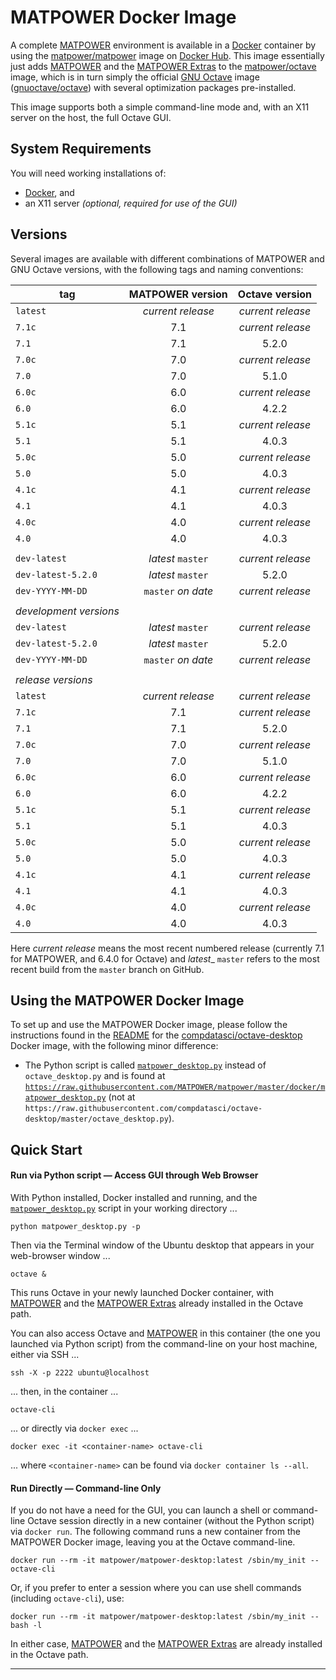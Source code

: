 MATPOWER Docker Image
=====================

A complete [MATPOWER][0] environment is available in a [Docker][1]
container by using the [matpower/matpower][2] image on [Docker Hub][3].
This image essentially just adds [MATPOWER][4] and the [MATPOWER
Extras][5] to the [matpower/octave][6] image, which is in turn simply
the official [GNU Octave][8] image ([gnuoctave/octave][7]) with several
optimization packages pre-installed.

This image supports both a simple command-line mode and, with an X11
server on the host, the full Octave GUI.


System Requirements
-------------------

You will need working installations of:
- [Docker][9], and
- an X11 server _(optional, required for use of the GUI)_


Versions
--------

Several images are available with different combinations of MATPOWER and
GNU Octave versions, with the following tags and naming conventions:

|       tag          |  MATPOWER version  |  Octave version   |
| ------------------ | :----------------: | :---------------: |
| `latest`           | _current release_  | _current release_ |
| `7.1c`             |        7.1         | _current release_ |
| `7.1`              |        7.1         |       5.2.0       |
| `7.0c`             |        7.0         | _current release_ |
| `7.0`              |        7.0         |       5.1.0       |
| `6.0c`             |        6.0         | _current release_ |
| `6.0`              |        6.0         |       4.2.2       |
| `5.1c`             |        5.1         | _current release_ |
| `5.1`              |        5.1         |       4.0.3       |
| `5.0c`             |        5.0         | _current release_ |
| `5.0`              |        5.0         |       4.0.3       |
| `4.1c`             |        4.1         | _current release_ |
| `4.1`              |        4.1         |       4.0.3       |
| `4.0c`             |        4.0         | _current release_ |
| `4.0`              |        4.0         |       4.0.3       |
|                    |                    |                   |
| `dev-latest`       | _latest_ `master`  | _current release_ |
| `dev-latest-5.2.0` | _latest_ `master`  |       5.2.0       |
| `dev-YYYY-MM-DD`   | `master` _on date_ | _current release_ |
|                    |                    |                   |
| _development versions_ |                |                   |
| `dev-latest`       | _latest_ `master`  | _current release_ |
| `dev-latest-5.2.0` | _latest_ `master`  |       5.2.0       |
| `dev-YYYY-MM-DD`   | `master` _on date_ | _current release_ |
|                    |                    |                   |
| _release versions_ |                    |                   |
| `latest`           | _current release_  | _current release_ |
| `7.1c`             |        7.1         | _current release_ |
| `7.1`              |        7.1         |       5.2.0       |
| `7.0c`             |        7.0         | _current release_ |
| `7.0`              |        7.0         |       5.1.0       |
| `6.0c`             |        6.0         | _current release_ |
| `6.0`              |        6.0         |       4.2.2       |
| `5.1c`             |        5.1         | _current release_ |
| `5.1`              |        5.1         |       4.0.3       |
| `5.0c`             |        5.0         | _current release_ |
| `5.0`              |        5.0         |       4.0.3       |
| `4.1c`             |        4.1         | _current release_ |
| `4.1`              |        4.1         |       4.0.3       |
| `4.0c`             |        4.0         | _current release_ |
| `4.0`              |        4.0         |       4.0.3       |

Here _current release_ means the most recent numbered release (currently
7.1 for MATPOWER, and 6.4.0 for Octave) and _latest__ `master` refers to
the most recent build from the `master` branch on GitHub.


Using the MATPOWER Docker Image
-------------------------------

To set up and use the MATPOWER Docker image, please follow the instructions
found in the [README][11] for the [compdatasci/octave-desktop][6] Docker image,
with the following minor difference:

- The Python script is called [`matpower_desktop.py`][12] instead of
  `octave_desktop.py` and is found at
  [`https://raw.githubusercontent.com/MATPOWER/matpower/master/docker/matpower_desktop.py`][12]
  (not at `https://raw.githubusercontent.com/compdatasci/octave-desktop/master/octave_desktop.py`).


Quick Start
-----------

#### Run via Python script — Access GUI through Web Browser
With Python installed, Docker installed and running, and the
[`matpower_desktop.py`][12] script in your working directory ...
```
python matpower_desktop.py -p
```

Then via the Terminal window of the Ubuntu desktop that appears in your
web-browser window ...
```
octave &
```

This runs Octave in your newly launched Docker container, with [MATPOWER][4]
and the [MATPOWER Extras][5] already installed in the Octave path.

You can also access Octave and [MATPOWER][4] in this container (the one
you launched via Python script) from the command-line on your host machine,
either via SSH ...
```
ssh -X -p 2222 ubuntu@localhost
```
... then, in the container ...
```
octave-cli
```

... or directly via `docker exec` ...
```
docker exec -it <container-name> octave-cli
```
... where `<container-name>` can be found via `docker container ls --all`.


#### Run Directly — Command-line Only

If you do not have a need for the GUI, you can launch a shell or command-line
Octave session directly in a new container (without the Python script) via
`docker run`. The following command runs a new container from the MATPOWER
Docker image, leaving you at the Octave command-line.
```
docker run --rm -it matpower/matpower-desktop:latest /sbin/my_init -- octave-cli
```
Or, if you prefer to enter a session where you can use shell commands
(including `octave-cli`), use:
```
docker run --rm -it matpower/matpower-desktop:latest /sbin/my_init -- bash -l
```
In either case, [MATPOWER][4] and the [MATPOWER Extras][5] are already
installed in the Octave path.

---

[0]: https://matpower.org
[1]: https://www.docker.com
[2]: https://hub.docker.com/r/matpower/matpower
[3]: https://hub.docker.com/
[4]: https://github.com/MATPOWER/matpower
[5]: https://github.com/MATPOWER/matpower-extras
[6]: https://hub.docker.com/r/matpower/octave
[7]: https://hub.docker.com/r/gnuoctave/octave
[8]: https://octave.org
[9]: https://www.docker.com/products/docker-desktop
    [10]: https://www.python.org
[11]: https://github.com/compdatasci/octave-desktop/blob/master/README.md
[12]: https://raw.githubusercontent.com/MATPOWER/matpower/master/docker/matpower_desktop.py
[13]: https://hub.docker.com/r/matpower/matpower-desktop
